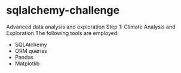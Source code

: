 # sqlalchemy-challenge
Advanced data analysis and exploration
Step 1: Climate Analysis and Exploration 
  The following tools are employed:
  * SQLAlchemy
  * ORM queries
  * Pandas
  * Matplotlib
  
